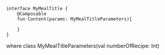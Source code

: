 ```koltin 
interface MyMealTitle {
    @Composable
    fun Content(params: MyMealTitleParameters){
        
    }
}
```
where
class MyMealTitleParameters(val numberOfRecipe: Int)